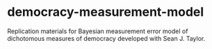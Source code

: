 democracy-measurement-model
===========================

Replication materials for Bayesian measurement error model of dichotomous measures of democracy developed with Sean J. Taylor.
